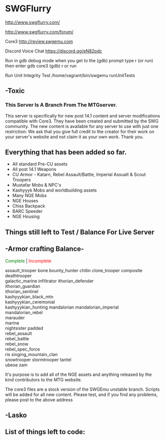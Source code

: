 # SWGFlurry
http://www.swgflurry.com/

http://www.swgflurry.com/forum/

Core3 http://review.swgemu.com

Discord Voice Chat
https://discord.gg/eN82pdc

Run in gdb debug mode
when you get to the (gdb) prompt type r (or run) then enter 
gdb core3
(gdb) r or run

Run Unit Integrity Test
/home/vagrant/bin/swgemu runUnitTests


## -Toxic




### This Server Is A Branch From The MTGserver.

This server is specifically for new post 14.1 content and server modifications compatible with Core3. They have been created and submitted by the SWG community. The new content is available for any server to use with just one restriction: We ask that you give full credit to the creator for their work on your server's website and not claim it as your own work. Thank you.


## Everything that has been added so far.

* All standard Pre-CU assets
* All post 14.1 Weapons
* CU Armor - Katarn, Rebel Assault/Battle, Imperial Assualt & Scout Troopers
* Mustafar Mobs & NPC's
* Kashyyyk Mobs and worldbuilding assets
* Many NGE Mobs
* NGE Houses
* Chiss Backpack
* BARC Speeder
* NGE Housing

## Things still left to Test / Balance For Live Server

## -Armor crafting Balance-

<font color="green">Complete</font>
|
<font color="red">Incomplete</font>


assault_trooper	
bone
bounty_hunter
chitin
clone_trooper
composite	
deathtrooper	
galactic_marine	
infiltrator	
ithorian_defender	
ithorian_guardian	
ithorian_sentinel	
kashyyykian_black_mtn	
kashyyykian_ceremonial	
kashyyykian_hunting	
mandalorian	
mandalorian_imperial	
mandalorian_rebel	
marauder	
marine	
nightsister	
padded	
rebel_assault	
rebel_battle	
rebel_snow	
rebel_spec_force	
ris	
singing_mountain_clan	
snowtrooper	
stormtrooper
tantel	
ubese
zam

It's purpose is to add all of the NGE assets and anything released by the kind contributors to the MTG website.

The core3 files are a stock version of the SWGEmu unstable branch. Scripts will be added for all new content. Please test, and if you find any problems, please post to the above address


## -Lasko




## List of things left to code:
